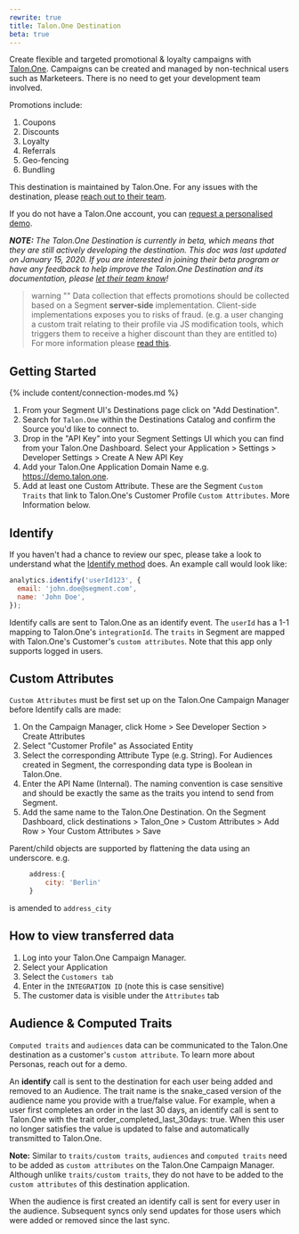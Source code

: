 ```yaml
---
rewrite: true
title: Talon.One Destination
beta: true
---
```

Create flexible and targeted promotional & loyalty campaigns with [Talon.One](https://Talon.One/?utm_source=segmentio&utm_medium=docs&utm_campaign=partners).
Campaigns can be created and managed by non-technical users such as Marketeers. There is no need to get your development team involved.

Promotions include:
1. Coupons
2. Discounts
3. Loyalty
4. Referrals
5. Geo-fencing
6. Bundling

This destination is maintained by Talon.One. For any issues with the destination, please [reach out to their team](mailto:support@talon.one).

If you do not have a Talon.One account, you can [request a personalised demo](https://www.talon.one/book-a-demo/?utm_source=segmentio&utm_medium=docs&utm_campaign=partners).


_**NOTE:** The Talon.One Destination is currently in beta, which means that they are still actively developing the destination. This doc was last updated on January 15, 2020. If you are interested in joining their beta program or have any feedback to help improve the Talon.One Destination and its documentation, please [let  their team know](mailto:support@talon.one)!_

> warning ""
> Data collection that effects promotions should be collected based on a Segment **server-side** implementation. Client-side implementations exposes you to risks of fraud. (e.g. a user changing a custom trait relating to their profile via JS modification tools, which triggers them to receive a higher discount than they are entitled to) For more information please [read this](https://segment.com/docs/guides/how-to-guides/collect-on-client-or-server/).

## Getting Started

{% include content/connection-modes.md %}

1. From your Segment UI's Destinations page click on "Add Destination".
2. Search for `Talon.One` within the Destinations Catalog and confirm the Source you'd like to connect to.
3. Drop in the "API Key" into your Segment Settings UI which you can find from your Talon.One Dashboard. Select your Application > Settings > Developer Settings > Create A New API Key
4. Add your Talon.One Application Domain Name e.g. https://demo.talon.one.
5. Add at least one Custom Attribute. These are the Segment `Custom Traits` that link to Talon.One's Customer Profile `Custom Attributes`. More Information below.


## Identify

If you haven't had a chance to review our spec, please take a look to understand what the [Identify method](https://segment.com/docs/spec/identify/) does. An example call would look like:

```js
analytics.identify('userId123', {
  email: 'john.doe@segment.com',
  name: 'John Doe',
});
```

Identify calls are sent to Talon.One as an identify event. The `userId` has a 1-1 mapping to Talon.One's `integrationId`. The `traits` in Segment are mapped with Talon.One's Customer's `custom attributes`. Note that this app only supports logged in users.

## Custom Attributes

`Custom Attributes` must be first set up on the Talon.One Campaign Manager before Identify calls are made:

1. On the Campaign Manager, click Home > See Developer Section > Create Attributes
2. Select "Customer Profile" as Associated Entity
3. Select the corresponding Attribute Type (e.g. String). For Audiences created in Segment, the corresponding data type is Boolean in Talon.One.
4. Enter the API Name (Internal). The naming convention is case sensitive and should be exactly the same as the traits you intend to send from Segment.
5. Add the same name to the Talon.One Destination. On the Segment Dashboard, click destinations > Talon_One > Custom Attributes > Add Row > Your Custom Attributes > Save

Parent/child objects are supported by flattening the data using an underscore.
 e.g.

```js
     address:{
         city: 'Berlin'
     }
```
is amended to `address_city`

##  How to view transferred data
1. Log into your Talon.One Campaign Manager.
2. Select your Application
3. Select the `Customers tab`
4. Enter in the `INTEGRATION ID` (note this is case sensitive)
5. The customer data is visible under the `Attributes` tab

## Audience & Computed Traits
`Computed traits` and `audiences` data can be communicated to the Talon.One destination as a customer's `custom attribute`. To learn more about Personas, reach out for a demo.

An **identify** call is sent to the destination for each user being added and removed to an Audience. The trait name is the snake_cased version of the audience name you provide with a true/false value. For example, when a user first completes an order in the last 30 days, an identify call is sent to Talon.One with the trait order_completed_last_30days: true. When this user no longer satisfies the value is updated to false and automatically transmitted to Talon.One.

**Note:** Similar to `traits/custom traits`, `audiences` and `computed traits` need to be added as `custom attributes` on the Talon.One Campaign Manager. Although unlike `traits/custom traits`, they do not have to be added to the `custom attributes` of this destination application.

When the audience is first created an identify call is sent for every user in the audience. Subsequent syncs only send updates for those users which were added or removed since the last sync.
